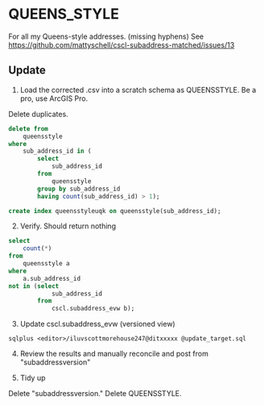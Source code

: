 # QUEENS_STYLE

For all my Queens-style addresses. (missing hyphens)  See https://github.com/mattyschell/cscl-subaddress-matched/issues/13

## Update

1. Load the corrected .csv into a scratch schema as QUEENSSTYLE. Be a pro, use ArcGIS Pro. 

Delete duplicates.  
```sql
delete from 
    queensstyle 
where
    sub_address_id in (
        select 
            sub_address_id 
        from 
            queensstyle
        group by sub_address_id
        having count(sub_address_id) > 1);
```

```sql
create index queensstyleuqk on queensstyle(sub_address_id);
```

2.  Verify. Should return nothing

```sql 
select 
    count(*) 
from
    queensstyle a
where 
    a.sub_address_id 
not in (select 
            sub_address_id 
        from
            cscl.subaddress_evw b);
```


3. Update cscl.subaddress_evw (versioned view)

```shell
sqlplus <editor>/iluvscottmorehouse247@ditxxxxx @update_target.sql
```

4. Review the results and manually reconcile and post from "subaddressversion"

5. Tidy up

Delete "subaddressversion." Delete QUEENSSTYLE.


